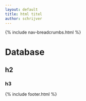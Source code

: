 ```yaml
---
layout: default
title: html titel
author: schrijver
---
```


{% include nav-breadcrumbs.html %}

# Database
## h2
### h3


{% include footer.html %}
